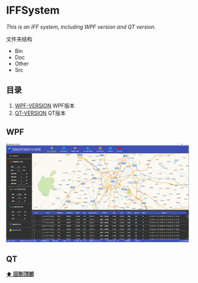 # IFFSystem

*This is an IFF system, including WPF version and QT version.*



文件夹结构

 - Bin
 - Doc
 - Other
 - Src

## 目录

  1. [WPF-VERSION](#WPF) WPF版本
  1. [QT-VERSION](#QT)   QT版本


## WPF

  ![iffwpf](Screenshots/iffwpf.png)
    



## QT

 

**[⬆ 回到顶部](#目录)**
